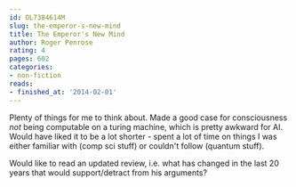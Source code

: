 ```yaml
---
id: OL7384614M
slug: the-emperor-s-new-mind
title: The Emperor's New Mind
author: Roger Penrose
rating: 4
pages: 602
categories:
- non-fiction
reads:
- finished_at: '2014-02-01'
---
```

Plenty of things for me to think about. Made a good case for consciousness *not* being computable on a turing machine, which is pretty awkward for AI. Would have liked it to be a lot shorter - spent a lot of time on things I was either familiar with (comp sci stuff) or couldn't follow (quantum stuff).

Would like to read an updated review, i.e. what has changed in the last 20 years that would support/detract from his arguments?
